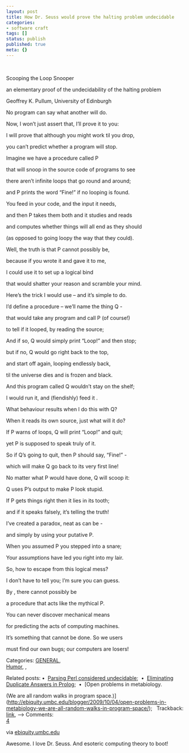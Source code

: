 ```yaml
---
layout: post
title: How Dr. Seuss would prove the halting problem undecidable
categories: 
- software craft
tags: []
status: publish
published: true
meta: {}
---
```


 

Scooping the Loop Snooper

an elementary proof of the undecidability of the halting problem

Geoffrey K. Pullum, University of Edinburgh

No program can say what another will do. 


Now, I won’t just assert that, I’ll prove it to you:


I will prove that although you might work til you drop,


you can’t predict whether a program will stop.

Imagine we have a procedure called P


that will snoop in the source code of programs to see


there aren’t infinite loops that go round and around;


and P prints the word “Fine!” if no looping is found.

You feed in your code, and the input it needs,


and then P takes them both and it studies and reads


and computes whether things will all end as they should


(as opposed to going loopy the way that they could).

Well, the truth is that P cannot possibly be,


because if you wrote it and gave it to me,


I could use it to set up a logical bind


that would shatter your reason and scramble your mind.

Here’s the trick I would use – and it’s simple to do.


I’d define a procedure – we’ll name the thing Q -


that would take any program and call P (of course!)


to tell if it looped, by reading the source;

And if so, Q would simply print “Loop!” and then stop;


but if no, Q would go right back to the top, 


and start off again, looping endlessly back,


til the universe dies and is frozen and black.

And this program called Q wouldn’t stay on the shelf;


I would run it, and (fiendishly) feed it 
.


What behaviour results when I do this with Q?


When it reads its own source, just what will it do?

If P warns of loops, Q will print “Loop!” and quit;


yet P is supposed to speak truly of it.


So if Q’s going to quit, then P should say, “Fine!” -


which will make Q go back to its very first line!

No matter what P would have done, Q will scoop it:


Q uses P’s output to make P look stupid.


If P gets things right then it lies in its tooth;


and if it speaks falsely, it’s telling the truth!

I’ve created a paradox, neat as can be -


and simply by using your putative P.


When you assumed P you stepped into a snare;


Your assumptions have led you right into my lair.

So, how to escape from this logical mess?


I don’t have to tell you; I’m sure you can guess.


By 
, there cannot possibly be


a procedure that acts like the mythical P.

You can never discover mechanical means


for predicting the acts of computing machines.


It’s something that cannot be done. So we users


must find our own bugs; our computers are losers!



		          
Categories: 
[GENERAL](http://ebiquity.umbc.edu/blogger/category/general/),  
[Humor](http://ebiquity.umbc.edu/blogger/category/general/humor/),
			    ,
			    
Related posts: • 
[Parsing Perl considered undecidable](http://ebiquity.umbc.edu/blogger/2008/01/28/parsing-perl-considered-undecidable/);  • 
[Eliminating Duplicate Answers in Prolog](http://ebiquity.umbc.edu/blogger/2006/03/12/eliminating-duplicate-answers-in-prolog/);  • 
[Open problems in metabiology. 

 (We are all random walks in program space.)](http://ebiquity.umbc.edu/blogger/2009/10/04/open-problems-in-metabiology-we-are-all-random-walks-in-program-space/);   Trackback: 
[link](http://ebiquity.umbc.edu/blogger/2008/01/19/how-dr-suess-would-prove-the-halting-problem-undecidable/trackback/), --> 
Comments: 	  
[4](http://ebiquity.umbc.edu/blogger/2008/01/19/how-dr-suess-would-prove-the-halting-problem-undecidable/#comments)

via 
[ebiquity.umbc.edu](http://ebiquity.umbc.edu/blogger/2008/01/19/how-dr-suess-would-prove-the-halting-problem-undecidable/)
    
Awesome.  I love Dr. Seuss.  And esoteric computing theory to boot!
